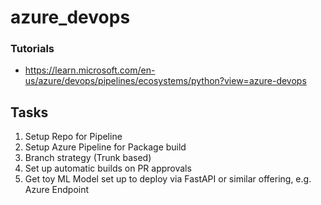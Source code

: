 # azure_devops


### Tutorials
- https://learn.microsoft.com/en-us/azure/devops/pipelines/ecosystems/python?view=azure-devops


## Tasks
1. Setup Repo for Pipeline
2. Setup Azure Pipeline for Package build
3. Branch strategy (Trunk based)
4. Set up automatic builds on PR approvals
5. Get toy ML Model set up to deploy via FastAPI or similar offering, e.g. Azure Endpoint